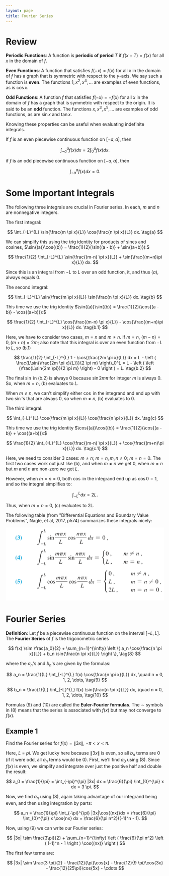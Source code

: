 ```yaml
---
layout: page
title: Fourier Series
---
```


# Review

**Periodic Functions**: A function is **periodic of period** $T$ if $f(x + T) = f(x)$ for all $x$ in the domain of $f$.

**Even Functions**: A function that satisfies $f(-x) = f(x)$ for all $x$ in the domain of $f$ has a graph that is symmetric with respect to the $y$-axis. We say such a function is **even**. The functions $1, x^2, x^4,\dots$ are examples of even functions, as is $\cos{x}$.

**Odd Functions**: A function $f$ that satisfies $f(-x) = -f(x)$ for all $x$ in the domain of $f$ has a graph that is symmetric with respect to the origin. It is said to be an **odd** function. The functions $x, x^3, x^5, \dots$ are examples of odd functions, as are $\sin{x}$ and $\tan{x}$.

Knowing these properties can be useful when evaluating indefinite integrals.


If $f$ is an even piecewise continuous function on $[-a, a]$, then

$$ \int_{-a}^{a} f(x) dx = 2 \int_0^{a} f(x) dx. $$

if $f$ is an odd piecewise continuous function on $[-a, a]$, then

$$ \int_{-a}^{a} f(x) dx = 0. $$

# Some Important Integrals

The following three integrals are crucial in Fourier series. In each, $m$ and $n$ are nonnegative integers.

The first integral:

$$ \int_{-L}^{L} \sin{\frac{m \pi x}{L}} \cos{\frac{n \pi x}{L}} dx. \tag{a} $$

We can simplify this using the trig identity for products of sines and cosines, $\sin{(a)}\cos{(b)} = \frac{1}{2}(\sin{(a - b)} + \sin{(a+b)}):$

$$ \frac{1}{2}  \int_{-L}^{L} \sin{\frac{(m-n) \pi x}{L}} + \sin{\frac{(m+n)\pi x}{L}} dx. $$

Since this is an integral from $-L$ to $L$ over an odd function, it, and thus $(a),$ always equals 0.

The second integral:

$$ \int_{-L}^{L} \sin{\frac{m \pi x}{L}} \sin{\frac{n \pi x}{L}} dx. \tag{b} $$

This time we use the trig identity $\sin{(a)}\sin{(b)} = \frac{1}{2}(\cos{(a - b)} - \cos{(a+b)}):$

$$ \frac{1}{2}  \int_{-L}^{L} \cos{\frac{(m-n) \pi x}{L}} - \cos{\frac{(m+n)\pi x}{L}} dx. \tag{b.1} $$

Here, we have to consider two cases, $m = n$ and $m \neq n$. If $m = n$, $(m-n) = 0, (m+n) = 2m$; also note that this integral is over an even function from $-L$ to $L$, so (b.1)

$$ \frac{1}{2}  \int_{-L}^{L} 1 - \cos{\frac{2m \pi x}{L}} dx = L - \left ( \frac{L\sin{\frac{2m \pi x}{L}}}{2 \pi m} \right)_0^L = L - \left ( \left (\frac{L\sin{2m \pi}}{2 \pi m} \right) - 0 \right ) = L. \tag{b.2} $$

The final $\sin$ in (b.2) is always $0$ because $\sin{2 m \pi}$ for integer $m$ is always $0$. So, when $m = n$, (b) evaluates to $L$.

When $m \neq n$, we can't simplify either $\cos$ in the integrand and end up with two $\sin$'s that are always 0, so when $m \neq n$, (b) evaluates to $0$.

The third integral:

$$ \int_{-L}^{L} \cos{\frac{m \pi x}{L}} \cos{\frac{n \pi x}{L}} dx. \tag{c} $$

This time we use the trig identity $\cos{(a)}\cos{(b)} = \frac{1}{2}(\cos{(a - b)} + \cos{(a+b)}):$

$$ \frac{1}{2}  \int_{-L}^{L} \cos{\frac{(m-n) \pi x}{L}} + \cos{\frac{(m+n)\pi x}{L}} dx. \tag{c.1} $$

Here, we need to consider 3 cases:  $m \neq n$; $m = n, m,n \neq 0$; $m = n = 0$. The first two cases work out just like (b), and when $m \neq n$ we get 0, when $m = n$ but $m$ and $n$ are non-zero we get $L$.

However, when $m = n = 0$, both $\cos$ in the integrand end up as $\cos0 = 1$, and so the integral simplifies to:

$$ \int_{-L}^{L} dx = 2L. \tag{c.2} $$

Thus, when $m = n = 0$, (c) evaluates to 2L.

The following table (from "Differential Equations and Boundary Value Problems", Nagle, et al, 2017, p574) summarizes these integrals nicely:

![Summary of important integrals](fsints.png)

# Fourier Series

**Definition**: Let $f$ be a piecewise continuous function on the interval $[-L, L]$. The **Fourier Series** of $f$ is the trigonometric series

$$ f(x) \sim \frac{a_0}{2} + \sum_{n=1}^{\infty} \left \{ a_n \cos{\frac{n \pi x}{L}} + b_n \sin{\frac{n \pi x}{L}} \right \}, \tag{8} $$ 

where the $a_n$'s and $b_n$'s are given by the formulas:

$$ a_n = \frac{1}{L} \int_{-L}^{L} f(x) \cos{\frac{n \pi x}{L}} dx, \quad n = 0, 1, 2, \dots, \tag{9} $$

$$ b_n = \frac{1}{L} \int_{-L}^{L} f(x) \sin{\frac{n \pi x}{L}} dx, \quad n = 0, 1, 2, \dots, \tag{10} $$

Formulas (9) and (10) are called the **Euler-Fourier formulas**. The $\sim$ symbols in (8) means that the series is associated with $f(x)$ but may not converge to $f(x)$.

## Example 1

Find the Fourier series for $f(x) = \|3x\|$, $-\pi < x < \pi$.

Here, $L$ = $pi$. We get lucky here because $\|3x\|$ is even, so all $b_n$ terms are 0 (if it were odd, all $a_n$ terms would be 0). First, we'll find $a_0$ using (8). Since $f(x)$ is even, we simplify and integrate over just the positive half and double the result:

$$ a_0 = \frac{1}{\pi} = \int_{-\pi}^{\pi} |3x| dx = \frac{6}{\pi} \int_{0}^{\pi} x dx = 3 \pi. $$

Now, we find $a_n$ using (8), again taking advantage of our integrand being even, and then using integration by parts:

$$ a_n = \frac{1}{\pi} \int_{-\pi}^{\pi} |3x|\cos{(nx)}dx = \frac{6}{\pi} \int_{0}^{\pi} x \cos{nx} dx = \frac{6}{\pi n^2}((-1)^n - 1). $$

Now, using (9) we can write our Fourier series:

$$ |3x| \sim \frac{3\pi}{2} + \sum_{n=1}^{\infty} \left ( \frac{6}{\pi n^2} \left ( (-1)^n - 1 \right ) \cos{(nx)}  \right ) $$

The first few terms are:

$$ |3x| \sim \frac{3 \pi}{2} - \frac{12}{\pi}\cos{x} - \frac{12}{9 \pi}\cos{3x} - \frac{12}{25\pi}\cos{5x} - \cdots $$  
